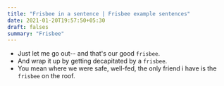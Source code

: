 ```yaml
---
title: "Frisbee in a sentence | Frisbee example sentences"
date: 2021-01-20T19:57:50+05:30
draft: falses
summary: "Frisbee"
---
```

- Just let me go out-- and that's our good `frisbee`.
- And wrap it up by getting decapitated by a `frisbee`.
- You mean where we were safe, well-fed, the only friend i have is the `frisbee` on the roof.
                 
